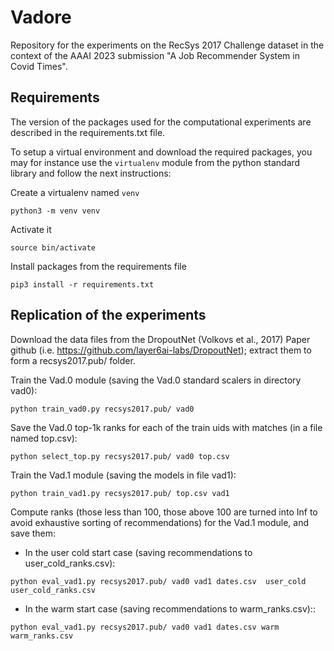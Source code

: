 # Vadore


Repository for the experiments on the RecSys 2017 Challenge dataset in the context of the AAAI 2023 submission "A Job Recommender System in Covid Times".

## Requirements

The version of the packages used for the computational experiments are described in the requirements.txt file.

To setup a virtual environment and download the required packages, you may for instance use the `virtualenv` module from the python standard 
library and follow the next instructions:


Create a virtualenv named `venv`

```
python3 -m venv venv
```


Activate it

```
source bin/activate
```


Install packages from the requirements file

```
pip3 install -r requirements.txt
```

## Replication of the experiments

Download the data files from the DropoutNet (Volkovs et al., 2017) Paper github (i.e. https://github.com/layer6ai-labs/DropoutNet); extract them to form a recsys2017.pub/ folder. 

Train the Vad.0 module (saving the Vad.0 standard scalers in directory vad0):
```
python train_vad0.py recsys2017.pub/ vad0
```

Save the Vad.0 top-1k ranks for each of the train uids with matches (in a file named top.csv):
```
python select_top.py recsys2017.pub/ vad0 top.csv
```

Train the Vad.1 module (saving the models in file vad1):
```
python train_vad1.py recsys2017.pub/ top.csv vad1
```

Compute ranks (those less than 100, those above 100 are turned into Inf to avoid exhaustive sorting of recommendations) for the Vad.1 module, and save them:

* In the user cold start case (saving recommendations to user_cold_ranks.csv):
```
python eval_vad1.py recsys2017.pub/ vad0 vad1 dates.csv  user_cold user_cold_ranks.csv
```
* In the warm start case  (saving recommendations to warm_ranks.csv)::
```
python eval_vad1.py recsys2017.pub/ vad0 vad1 dates.csv warm warm_ranks.csv
```
